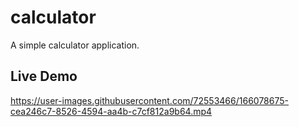 # calculator

A simple calculator application.

## Live Demo




https://user-images.githubusercontent.com/72553466/166078675-cea246c7-8526-4594-aa4b-c7cf812a9b64.mp4

